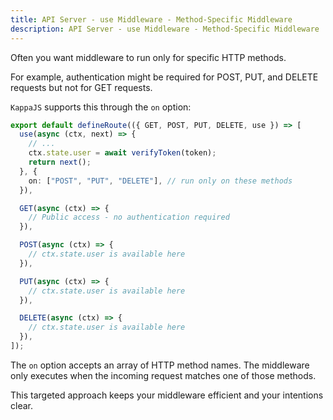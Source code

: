 ```yaml
---
title: API Server - use Middleware - Method-Specific Middleware
description: API Server - use Middleware - Method-Specific Middleware
---
```


Often you want middleware to run only for specific HTTP methods.

For example, authentication might be required for POST, PUT, and DELETE requests
but not for GET requests.

`KappaJS` supports this through the `on` option:

```ts [api/example/index.ts]
export default defineRoute(({ GET, POST, PUT, DELETE, use }) => [
  use(async (ctx, next) => {
    // ...
    ctx.state.user = await verifyToken(token);
    return next();
  }, {
    on: ["POST", "PUT", "DELETE"], // run only on these methods
  }),

  GET(async (ctx) => {
    // Public access - no authentication required
  }),

  POST(async (ctx) => {
    // ctx.state.user is available here
  }),

  PUT(async (ctx) => {
    // ctx.state.user is available here
  }),

  DELETE(async (ctx) => {
    // ctx.state.user is available here
  }),
]);
```

The `on` option accepts an array of HTTP method names.
The middleware only executes when the incoming request matches one of those methods.

This targeted approach keeps your middleware efficient and your intentions clear.

